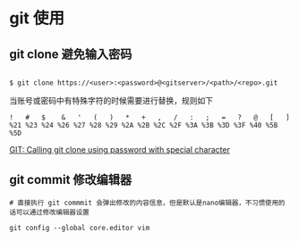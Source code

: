 # git 使用


## git clone 避免输入密码


```shell

$ git clone https://<user>:<password>@<gitserver>/<path>/<repo>.git
```

当账号或密码中有特殊字符的时候需要进行替换，规则如下


```
!   #   $    &   '   (   )   *   +   ,   /   :   ;   =   ?   @   [   ]
%21 %23 %24 %26 %27 %28 %29 %2A %2B %2C %2F %3A %3B %3D %3F %40 %5B %5D
```

[GIT: Calling git clone using password with special character](https://fabianlee.org/2016/09/07/git-calling-git-clone-using-password-with-special-character/)


## git commit 修改编辑器

```
# 直接执行 git commmit 会弹出修改的内容信息，但是默认是nano编辑器，不习惯使用的话可以通过修改编辑器设置

git config --global core.editor vim

```

